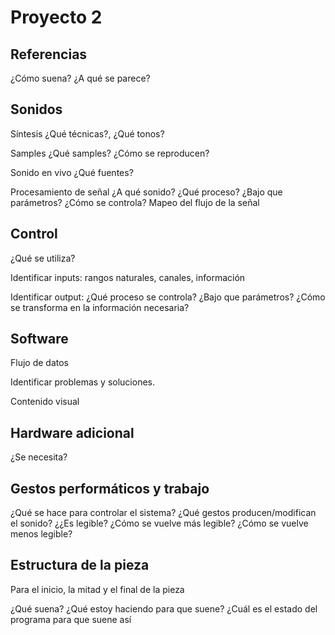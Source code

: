 # Proyecto 2

## Referencias 
¿Cómo suena? ¿A qué se parece?

## Sonidos 
Síntesis ¿Qué técnicas?, ¿Qué tonos?

Samples ¿Qué samples? ¿Cómo se reproducen?

Sonido en vivo ¿Qué fuentes?

Procesamiento de señal ¿A qué sonido? ¿Qué proceso? ¿Bajo que parámetros? ¿Cómo se controla? Mapeo del flujo de la señal

## Control

¿Qué se utiliza?

Identificar inputs: rangos naturales, canales, información

Identificar output: ¿Qué proceso se controla? ¿Bajo que parámetros? ¿Cómo se transforma en la información necesaria?

## Software
Flujo de datos

Identificar problemas y soluciones.

Contenido visual

## Hardware adicional
¿Se necesita?

## Gestos performáticos y trabajo
¿Qué se hace para controlar el sistema? ¿Qué  gestos producen/modifican el sonido? ¿¿Es legible? ¿Cómo se vuelve más legible? ¿Cómo se vuelve menos legible?


## Estructura de la pieza
Para el inicio, la mitad y el final de la pieza

¿Qué suena? ¿Qué estoy haciendo para que suene? ¿Cuál es el estado del programa para que suene así

